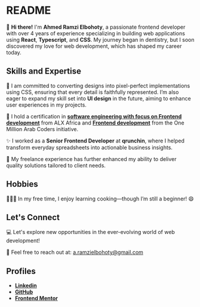 # README

👋 **Hi there!** I'm **Ahmed Ramzi Elbohoty**, a passionate frontend developer with over 4 years of experience specializing in building web applications using **React**, **Typescript**, and **CSS**. My journey began in dentistry, but I soon discovered my love for web development, which has shaped my career today.

## Skills and Expertise

🎨 I am committed to converting designs into pixel-perfect implementations using CSS, ensuring that every detail is faithfully represented. I’m also eager to expand my skill set into **UI design** in the future, aiming to enhance user experiences in my projects.


🌱 I hold a certification in [**software engineering with focus on Frontend development**](https://intranet.alxswe.com/certificates/cn859yNBMm) from ALX Africa and [**Frontend development**](https://drive.google.com/file/d/1jK8QkVUusaQ5hRneYVJdJmtKtgTbymiB/view) from the One Million Arab Coders initiative. 

✨ I worked as a **Senior Frontend Developer** at **qrunchin**, where I helped transform everyday spreadsheets into actionable business insights.

🤝 My freelance experience has further enhanced my ability to deliver quality solutions tailored to client needs.

## Hobbies

🧑🏼‍🍳 In my free time, I enjoy learning cooking—though I’m still a beginner! 😄

## Let's Connect

💻 Let's explore new opportunities in the ever-evolving world of web development!

📩 Feel free to reach out at: [a.ramzielbohoty@gmail.com](mailto:a.ramzielbohoty@gmail.com)

## Profiles

- [**Linkedin**](https://www.linkedin.com/in/ahmed-elbohoty/)
- [**GitHub**](https://github.com/AhmedElbohoty)
- [**Frontend Mentor**](https://www.frontendmentor.io/profile/AhmedElbohoty)
